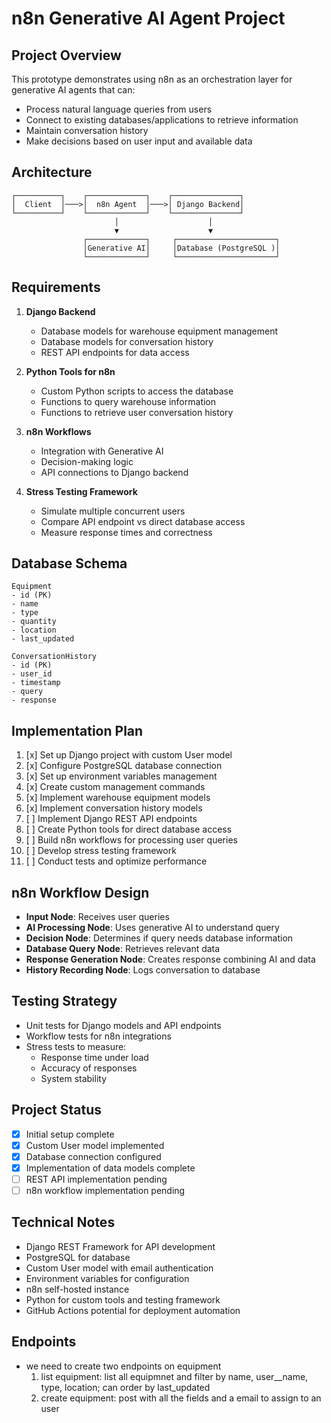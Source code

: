 # n8n Generative AI Agent Project

## Project Overview
This prototype demonstrates using n8n as an orchestration layer for generative AI agents that can:
- Process natural language queries from users
- Connect to existing databases/applications to retrieve information
- Maintain conversation history
- Make decisions based on user input and available data

## Architecture
```
┌──────────┐    ┌─────────────┐    ┌───────────────┐
│  Client  │───>│  n8n Agent  │───>│ Django Backend│
└──────────┘    └─────────────┘    └───────────────┘
                       │                    │
                       ▼                    ▼
                ┌─────────────┐     ┌──────────────────────┐
                │Generative AI│     │Database (PostgreSQL )│
                └─────────────┘     └──────────────────────┘
```

## Requirements
1. **Django Backend**
   - Database models for warehouse equipment management
   - Database models for conversation history
   - REST API endpoints for data access

2. **Python Tools for n8n**
   - Custom Python scripts to access the database
   - Functions to query warehouse information
   - Functions to retrieve user conversation history

3. **n8n Workflows**
   - Integration with Generative AI
   - Decision-making logic
   - API connections to Django backend

4. **Stress Testing Framework**
   - Simulate multiple concurrent users
   - Compare API endpoint vs direct database access
   - Measure response times and correctness

## Database Schema
```
Equipment
- id (PK)
- name
- type
- quantity
- location
- last_updated

ConversationHistory
- id (PK)
- user_id
- timestamp
- query
- response
```

## Implementation Plan
1. [x] Set up Django project with custom User model
2. [x] Configure PostgreSQL database connection
3. [x] Set up environment variables management
4. [x] Create custom management commands
5. [x] Implement warehouse equipment models
6. [x] Implement conversation history models
7. [ ] Implement Django REST API endpoints
8. [ ] Create Python tools for direct database access
9. [ ] Build n8n workflows for processing user queries
10. [ ] Develop stress testing framework
11. [ ] Conduct tests and optimize performance

## n8n Workflow Design
- **Input Node**: Receives user queries
- **AI Processing Node**: Uses generative AI to understand query
- **Decision Node**: Determines if query needs database information
- **Database Query Node**: Retrieves relevant data
- **Response Generation Node**: Creates response combining AI and data
- **History Recording Node**: Logs conversation to database

## Testing Strategy
- Unit tests for Django models and API endpoints
- Workflow tests for n8n integrations
- Stress tests to measure:
  - Response time under load
  - Accuracy of responses
  - System stability

## Project Status
- [x] Initial setup complete
- [x] Custom User model implemented
- [x] Database connection configured
- [x] Implementation of data models complete
- [ ] REST API implementation pending
- [ ] n8n workflow implementation pending

## Technical Notes
- Django REST Framework for API development
- PostgreSQL for database
- Custom User model with email authentication
- Environment variables for configuration
- n8n self-hosted instance
- Python for custom tools and testing framework
- GitHub Actions potential for deployment automation

## Endpoints
- we need to create two endpoints on equipment
   1. list equipment: list all equipmnet and filter by name, user__name, type, location; can order by last_updated
   2. create equipment: post with all the fields and a email to assign to an user 